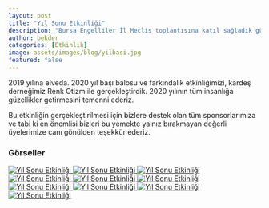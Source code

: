 ```yaml
---
layout: post
title: "Yıl Sonu Etkinliği"
description: "Bursa Engelliler İl Meclis toplantısına katıl sağladık gündem konuları ele alındı."
author: bekder
categories: [Etkinlik]
image: assets/images/blog/yilbasi.jpg
featured: false
---
```


2019 yılına elveda. 2020 yıl başı balosu ve farkındalık etkinliğimizi, kardeş derneğimiz Renk Otizm ile gerçekleştirdik. 2020 yılının tüm insanlığa güzellikler getirmesini temenni ederiz.

Bu etkinliğin gerçekleştirilmesi için bizlere destek olan tüm sponsorlarımıza ve tabi ki en önemlisi bizleri bu yemekte yalnız bırakmayan değerli üyelerimize canı gönülden teşekkür ederiz.

### Görseller

<a href="/assets/images/blog/yil-sonu-etkinligi-2020-1.jpg" data-lightbox="yil-sonu-etkinligi" data-title="Yıl Sonu Etkinliği">
    <img src="/assets/images/blog/yil-sonu-etkinligi-2020-1.jpg" alt="Yıl Sonu Etkinliği" />
</a>

<a href="/assets/images/blog/yil-sonu-etkinligi-2020-2.jpg" data-lightbox="yil-sonu-etkinligi" data-title="Yıl Sonu Etkinliği">
    <img src="/assets/images/blog/yil-sonu-etkinligi-2020-2.jpg" alt="Yıl Sonu Etkinliği" />
</a>

<a href="/assets/images/blog/yil-sonu-etkinligi-2020-3.jpg" data-lightbox="yil-sonu-etkinligi" data-title="Yıl Sonu Etkinliği">
    <img src="/assets/images/blog/yil-sonu-etkinligi-2020-3.jpg" alt="Yıl Sonu Etkinliği" />
</a>

<a href="/assets/images/blog/yil-sonu-etkinligi-2020-4.jpg" data-lightbox="yil-sonu-etkinligi" data-title="Yıl Sonu Etkinliği">
    <img src="/assets/images/blog/yil-sonu-etkinligi-2020-4.jpg" alt="Yıl Sonu Etkinliği" />
</a>

<a href="/assets/images/blog/yil-sonu-etkinligi-2020-5.jpg" data-lightbox="yil-sonu-etkinligi" data-title="Yıl Sonu Etkinliği">
    <img src="/assets/images/blog/yil-sonu-etkinligi-2020-5.jpg" alt="Yıl Sonu Etkinliği" />
</a>

<a href="/assets/images/blog/yil-sonu-etkinligi-2020-6.jpg" data-lightbox="yil-sonu-etkinligi" data-title="Yıl Sonu Etkinliği">
    <img src="/assets/images/blog/yil-sonu-etkinligi-2020-6.jpg" alt="Yıl Sonu Etkinliği" />
</a>

<a href="/assets/images/blog/yil-sonu-etkinligi-2020-7.jpg" data-lightbox="yil-sonu-etkinligi" data-title="Yıl Sonu Etkinliği">
    <img src="/assets/images/blog/yil-sonu-etkinligi-2020-7.jpg" alt="Yıl Sonu Etkinliği" />
</a>

<a href="/assets/images/blog/yil-sonu-etkinligi-2020-8.jpg" data-lightbox="yil-sonu-etkinligi" data-title="Yıl Sonu Etkinliği">
    <img src="/assets/images/blog/yil-sonu-etkinligi-2020-8.jpg" alt="Yıl Sonu Etkinliği" />
</a>

<a href="/assets/images/blog/yil-sonu-etkinligi-2020-9.jpg" data-lightbox="yil-sonu-etkinligi" data-title="Yıl Sonu Etkinliği">
    <img src="/assets/images/blog/yil-sonu-etkinligi-2020-9.jpg" alt="Yıl Sonu Etkinliği" />
</a>

<a href="/assets/images/blog/yil-sonu-etkinligi-2020-10.jpg" data-lightbox="yil-sonu-etkinligi" data-title="Yıl Sonu Etkinliği">
    <img src="/assets/images/blog/yil-sonu-etkinligi-2020-10.jpg" alt="Yıl Sonu Etkinliği" />
</a>
